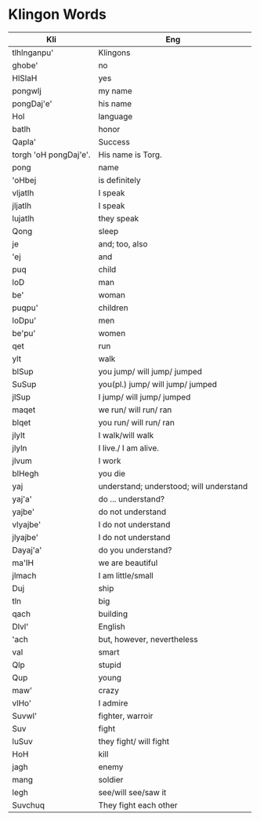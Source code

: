 # Klingon Words

| Kli                   | Eng                                     |
|-----------------------|-----------------------------------------|
| tlhlnganpu'           | Klingons                                |
| ghobe'                | no                                      |
| HlSlaH                | yes                                     |
| pongwlj               | my name                                 |
| pongDaj'e'            | his name                                |
| Hol                   | language                                |
| batlh                 | honor                                   |
| Qapla'                | Success                                 |
| torgh 'oH pongDaj'e'. | His name is Torg.                       |
| pong                  | name                                    |
| 'oHbej                | is definitely                           |
| vljatlh               | I speak                                 |
| jljatlh               | I speak                                 |
| lujatlh               | they speak                              |
| Qong                  | sleep                                   |
| je                    | and; too, also                          |
| 'ej                   | and                                     |
| puq                   | child                                   |
| loD                   | man                                     |
| be'                   | woman                                   |
| puqpu'                | children                                |
| loDpu'                | men                                     |
| be'pu'                | women                                   |
| qet                   | run                                     |
| ylt                   | walk                                    |
| blSup                 | you jump/ will jump/ jumped             |
| SuSup                 | you(pl.) jump/ will jump/ jumped        |
| jlSup                 | I jump/ will jump/ jumped               |
| maqet                 | we run/ will run/ ran                   |
| blqet                 | you run/ will run/ ran                  |
| jlylt                 | I walk/will walk                        |
| jlyln                 | I live./ I am alive.                    |
| jlvum                 | I work                                  |
| blHegh                | you die                                 |
| yaj                   | understand; understood; will understand |
| yaj'a'                | do ... understand?                      |
| yajbe'                | do not understand                       |
| vlyajbe'              | I do not understand                     |
| jlyajbe'              | I do not understand                     |
| Dayaj'a'              | do you understand?                      |
| ma'IH                 | we are beautiful                        |
| jlmach                | I am little/small                       |
| Duj                   | ship                                    |
| tln                   | big                                     |
| qach                  | building                                |
| Dlvl'                 | English                                 |
| 'ach                  | but, however, nevertheless              |
| val                   | smart                                   |
| Qlp                   | stupid                                  |
| Qup                   | young                                   |
| maw'                  | crazy                                   |
| vlHo'                 | I admire                                |
| Suvwl'                | fighter, warroir                        |
| Suv                   | fight                                   |
| luSuv                 | they fight/ will fight                  |
| HoH                   | kill                                    |
| jagh                  | enemy                                   |
| mang                  | soldier                                 |
| legh                  | see/will see/saw it                     |
| Suvchuq               | They fight each other                   |
